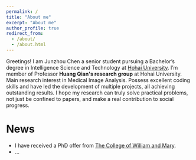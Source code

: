 ```yaml
---
permalink: /
title: "About me"
excerpt: "About me"
author_profile: true
redirect_from: 
  - /about/
  - /about.html
---
```


Greetings! I am Junzhou Chen a senior student pursuing a Bachelor’s degree in Intelligence Science and Technology at [Hohai University](https://www.hhu.edu.cn/). I’m member of Professor **Huang Qian's research group** at Hohai University. Main research interest in Medical Image Analysis. Possess excellent coding skills and have led the development of multiple projects, all achieving outstanding results. I hope my research can truly solve practical problems, not just be confined to papers, and make a real contribution to social progress.

# News

- I have received a PhD offer from [The College of William and Mary](https://www.wm.edu/).
- ...

